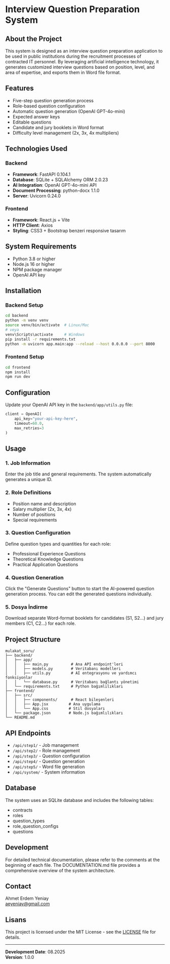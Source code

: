 # Interview Question Preparation System

## About the Project

This system is designed as an interview question preparation application to be used in public institutions during the recruitment processes of contracted IT personnel. By leveraging artificial intelligence technology, it generates customized interview questions based on position, level, and area of expertise, and exports them in Word file format.

## Features

- Five-step question generation process
- Role-based question configuration
- Automatic question generation (OpenAI GPT-4o-mini)
- Expected answer keys
- Editable questions
- Candidate and jury booklets in Word format
- Difficulty level management (2x, 3x, 4x multipliers)

## Technologies Used

### Backend
- **Framework**: FastAPI 0.104.1
- **Database**: SQLite + SQLAlchemy ORM 2.0.23
- **AI Integration**: OpenAI GPT-4o-mini API
- **Document Processing**: python-docx 1.1.0
- **Server**: Uvicorn 0.24.0

### Frontend
- **Framework**: React.js + Vite
- **HTTP Client**: Axios
- **Styling**: CSS3 + Bootstrap benzeri responsive tasarım

## System Requirements

- Python 3.8 or higher
- Node.js 16 or higher
- NPM package manager
- OpenAI API key

## Installation

### Backend Setup

```bash
cd backend
python -m venv venv
source venv/bin/activate  # Linux/Mac
# veya
venv\Scripts\activate     # Windows
pip install -r requirements.txt
python -m uvicorn app.main:app --reload --host 0.0.0.0 --port 8000
```

### Frontend Setup

```bash
cd frontend
npm install
npm run dev
```

## Configuration

Update your OpenAI API key in the `backend/app/utils.py` file:

```python
client = OpenAI(
    api_key="your-api-key-here",
    timeout=60.0,
    max_retries=3
)
```

## Usage

### 1. Job Information
Enter the job title and general requirements. The system automatically generates a unique ID.

### 2. Role Definitions
- Position name and description
- Salary multiplier (2x, 3x, 4x)
- Number of positions
- Special requirements

### 3. Question Configuration
Define question types and quantities for each role:
- Professional Experience Questions
- Theoretical Knowledge Questions
- Practical Application Questions

### 4. Question Generation
Click the "Generate Questions" button to start the AI-powered question generation process. You can edit the generated questions individually.

### 5. Dosya İndirme
Download separate Word-format booklets for candidates (S1, S2…) and jury members (C1, C2…) for each role.

## Project Structure

```
mulakat_soru/
├── backend/
│   ├── app/
│   │   ├── main.py          # Ana API endpoint'leri
│   │   ├── models.py        # Veritabanı modelleri
│   │   ├── utils.py         # AI entegrasyonu ve yardımcı fonksiyonlar
│   │   └── database.py      # Veritabanı bağlantı yönetimi
│   └── requirements.txt     # Python bağımlılıkları
├── frontend/
│   ├── src/
│   │   ├── components/      # React bileşenleri
│   │   ├── App.jsx         # Ana uygulama
│   │   └── App.css         # Stil dosyaları
│   └── package.json        # Node.js bağımlılıkları
└── README.md
```

## API Endpoints

- `/api/step1/` - Job management
- `/api/step2/` - Role management
- `/api/step3/` - Question configuration
- `/api/step4/` - Question generation
- `/api/step5/` - Word file generation
- `/api/system/` - System information

## Database

The system uses an SQLite database and includes the following tables:
- contracts
- roles
- question_types
- role_question_configs
- questions

## Development

For detailed technical documentation, please refer to the comments at the beginning of each file. The DOCUMENTATION.md file provides a comprehensive overview of the system architecture.

## Contact

Ahmet Erdem Yeniay  
aeyeniay@gmail.com

## Lisans

This project is licensed under the MIT License - see the [LICENSE](LICENSE) file for details.

---

**Development Date**: 08.2025  
**Version**: 1.0.0 
